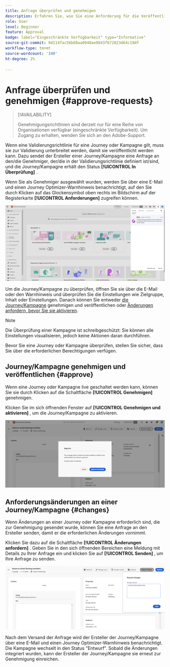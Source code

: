 ```yaml
---
title: Anfrage überprüfen und genehmigen
description: Erfahren Sie, wie Sie eine Anforderung für die Veröffentlichung von Journey und Kampagnen überprüfen und genehmigen können.
role: User
level: Beginner
feature: Approval
badge: label="Eingeschränkte Verfügbarkeit" type="Informative"
source-git-commit: 94114fac56b68aa0940ae9843f672823d64c19df
workflow-type: tm+mt
source-wordcount: '340'
ht-degree: 2%

---
```



# Anfrage überprüfen und genehmigen {#approve-requests}

>[!AVAILABILITY]
>
> Genehmigungsrichtlinien sind derzeit nur für eine Reihe von Organisationen verfügbar (eingeschränkte Verfügbarkeit). Um Zugang zu erhalten, wenden Sie sich an den Adobe-Support.

Wenn eine Validierungsrichtlinie für eine Journey oder Kampagne gilt, muss sie zur Validierung unterbreitet werden, damit sie veröffentlicht werden kann. Dazu sendet der Ersteller einer Journey/Kampagne eine Anfrage an den/die Genehmiger, der/die in der Validierungsrichtlinie definiert ist/sind, und die Journey/Kampagne erhält den Status **[!UICONTROL In Überprüfung]** .

Wenn Sie als Genehmiger ausgewählt wurden, werden Sie über eine E-Mail und einen Journey Optimizer-Warnhinweis benachrichtigt, auf den Sie durch Klicken auf das Glockensymbol oben rechts im Bildschirm auf der Registerkarte **[!UICONTROL Anforderungen]** zugreifen können.

![](assets/request-notification.png)

Um die Journey/Kampagne zu überprüfen, öffnen Sie sie über die E-Mail oder den Warnhinweis und überprüfen Sie die Einstellungen wie Zielgruppe, Inhalt oder Einstellungen.
Danach können Sie entweder [die Journey/Kampagne](#approve) genehmigen und veröffentlichen oder [Änderungen anfordern, bevor Sie sie aktivieren](#changes).

>[!NOTE]
>
>Die Überprüfung einer Kampagne ist schreibgeschützt: Sie können alle Einstellungen visualisieren, jedoch keine Aktionen daran durchführen.
>
>Bevor Sie eine Journey oder Kampagne überprüfen, stellen Sie sicher, dass Sie über die erforderlichen Berechtigungen verfügen.

## Journey/Kampagne genehmigen und veröffentlichen {#approve}

Wenn eine Journey oder Kampagne live geschaltet werden kann, können Sie sie durch Klicken auf die Schaltfläche **[!UICONTROL Genehmigen]** genehmigen.

Klicken Sie im sich öffnenden Fenster auf **[!UICONTROL Genehmigen und aktivieren]** , um die Journey/Kampagne zu aktivieren.

![](assets/approve-request.png)

## Anforderungsänderungen an einer Journey/Kampagne {#changes}

Wenn Änderungen an einer Journey oder Kampagne erforderlich sind, die zur Genehmigung gesendet wurde, können Sie eine Anfrage an den Ersteller senden, damit er die erforderlichen Änderungen vornimmt.

Klicken Sie dazu auf die Schaltfläche **[!UICONTROL Änderungen anfordern]** . Geben Sie in den sich öffnenden Bereichen eine Meldung mit Details zu Ihrer Anfrage ein und klicken Sie auf **[!UICONTROL Senden]** , um Ihre Anfrage zu senden.

![](assets/request-changes.png)

Nach dem Versand der Anfrage wird der Ersteller der Journey/Kampagne über eine E-Mail und einen Journey Optimizer-Warnhinweis benachrichtigt. Die Kampagne wechselt in den Status &quot;Entwurf&quot;. Sobald die Änderungen integriert wurden, kann der Ersteller der Journey/Kampagne sie erneut zur Genehmigung einreichen.
